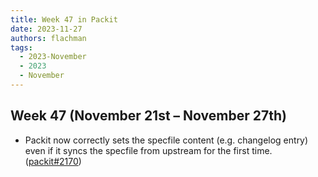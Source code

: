 ```yaml
---
title: Week 47 in Packit
date: 2023-11-27
authors: flachman
tags:
  - 2023-November
  - 2023
  - November
---
```


## Week 47 (November 21st – November 27th)

- Packit now correctly sets the specfile content (e.g. changelog entry) even if it syncs the specfile from upstream for the first time. ([packit#2170](https://github.com/packit/packit/pull/2170))
